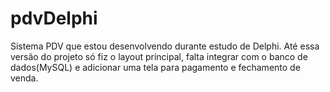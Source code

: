 # pdvDelphi
Sistema PDV que estou desenvolvendo durante estudo de Delphi.
Até essa versão do projeto só fiz o layout principal, falta integrar com o banco de dados(MySQL) e adicionar uma tela para pagamento e fechamento de venda.

